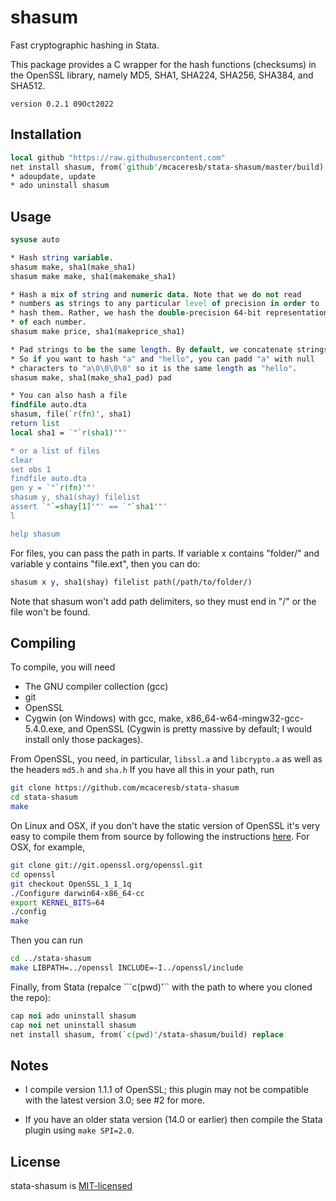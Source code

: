 shasum
======

Fast cryptographic hashing in Stata.

This package provides a C wrapper for the hash functions (checksums)
in the OpenSSL library, namely MD5, SHA1, SHA224, SHA256, SHA384, and
SHA512.

`version 0.2.1 09Oct2022`

Installation
------------

```stata
local github "https://raw.githubusercontent.com"
net install shasum, from(`github'/mcaceresb/stata-shasum/master/build)
* adoupdate, update
* ado uninstall shasum
```

Usage
-----

```stata
sysuse auto

* Hash string variable.
shasum make, sha1(make_sha1)
shasum make make, sha1(makemake_sha1)

* Hash a mix of string and numeric data. Note that we do not read
* numbers as strings to any particular level of precision in order to
* hash them. Rather, we hash the double-precision 64-bit representation
* of each number.
shasum make price, sha1(makeprice_sha1)

* Pad strings to be the same length. By default, we concatenate strings.
* So if you want to hash "a" and "hello", you can padd "a" with null
* characters to "a\0\0\0\0" so it is the same length as "hello".
shasum make, sha1(make_sha1_pad) pad

* You can also hash a file
findfile auto.dta
shasum, file(`r(fn)', sha1)
return list
local sha1 = `"`r(sha1)'"'

* or a list of files
clear
set obs 1
findfile auto.dta
gen y = `"`r(fn)'"'
shasum y, sha1(shay) filelist
assert `"`=shay[1]'"' == `"`sha1'"'
l

help shasum
```

For files, you can pass the path in parts. If variable x contains
"folder/" and variable y contains "file.ext", then you can do:
```stata
shasum x y, sha1(shay) filelist path(/path/to/folder/)
```

Note that shasum won't add path delimiters, so they must end in "/" or
the file won't be found.

Compiling
---------

To compile, you will need

- The GNU compiler collection (gcc)
- git
- OpenSSL
- Cygwin (on Windows) with gcc, make, x86_64-w64-mingw32-gcc-5.4.0.exe, and OpenSSL (Cygwin is pretty massive by default; I would install only those packages).

From OpenSSL, you need, in particular, `libssl.a` and `libcrypto.a`
as well as the headers `md5.h` and `sha.h` If you have all this in
your path, run

```sh
git clone https://github.com/mcaceresb/stata-shasum
cd stata-shasum
make
```

On Linux and OSX, if you don't have the static version of OpenSSL it's
very easy to compile them from source by following the instructions
[here](https://wiki.openssl.org/index.php/Compilation_and_Installation).
For OSX, for example,

```sh
git clone git://git.openssl.org/openssl.git
cd openssl
git checkout OpenSSL_1_1_1q
./Configure darwin64-x86_64-cc
export KERNEL_BITS=64
./config
make
```

Then you can run
```sh
cd ../stata-shasum
make LIBPATH=../openssl INCLUDE=-I../openssl/include
```

Finally, from Stata (repalce ```c(pwd)'`` with the path to where you cloned the repo):
```stata
cap noi ado uninstall shasum
cap noi net uninstall shasum
net install shasum, from(`c(pwd)'/stata-shasum/build) replace
```

Notes
-----

- I compile version 1.1.1 of OpenSSL; this plugin may not be
  compatible with the latest version 3.0; see #2 for more.

- If you have an older stata version (14.0 or earlier) then
  compile the Stata plugin using `make SPI=2.0`.

License
-------

stata-shasum is [MIT-licensed](https://github.com/mcaceresb/stata-shasum/blob/master/LICENSE)

